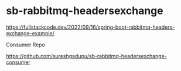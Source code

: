 # sb-rabbitmq-headersexchange

https://fullstackcode.dev/2022/09/16/spring-boot-rabbitmq-headers-exchange-example/

Consumer Repo

https://github.com/sureshgadupu/sb-rabbitmq-headersexchange-consumer
